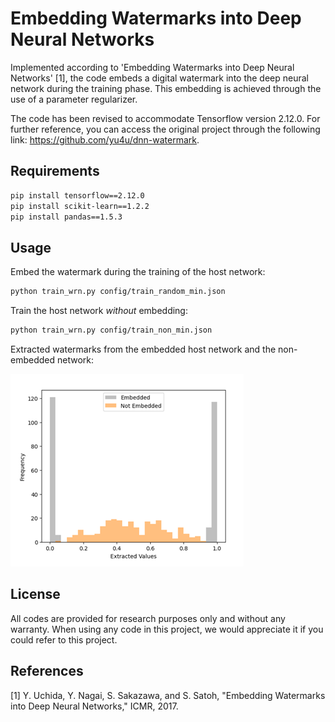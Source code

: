 Embedding Watermarks into Deep Neural Networks
====
Implemented according to 'Embedding Watermarks into Deep Neural Networks' [1], 
the code embeds a digital watermark into the deep neural network during the training phase.
This embedding is achieved through the use of a parameter regularizer.

The code has been revised to accommodate Tensorflow version 2.12.0. 
For further reference, you can access the original project through the following link: https://github.com/yu4u/dnn-watermark.


## Requirements

```sh
pip install tensorflow==2.12.0
pip install scikit-learn==1.2.2
pip install pandas==1.5.3
```

## Usage
Embed the watermark during the training of the host network:

```sh
python train_wrn.py config/train_random_min.json
```

Train the host network *without* embedding:

```sh
python train_wrn.py config/train_non_min.json 
```

Extracted watermarks from the embedded host network and the non-embedded network:

![](images/Watermark.png)

## License
All codes are provided for research purposes only and without any warranty.
When using any code in this project, we would appreciate it if you could refer to this project.


## References
[1] Y. Uchida, Y. Nagai, S. Sakazawa, and S. Satoh, "Embedding Watermarks into Deep Neural Networks," ICMR, 2017.
